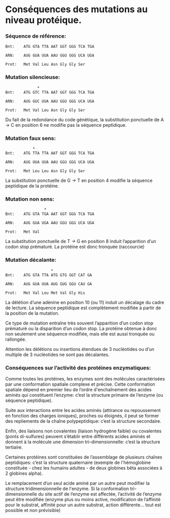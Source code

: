 <h1 class=center>Conséquences des mutations au niveau protéique.</h1>


### Séquence de référence:

	Bnt: 	ATG GTA TTA AAT GGT GGG TCA TGA
	
	ARN:	AUG GUA UUA AAU GGU GGG UCA UGA
	
	Prot:	Met Val Leu Asn Gly Gly Ser


### Mutation silencieuse:

			      *
	Bnt:	ATG GTC TTA AAT GGT GGG TCA TGA
	
    ARN:    AUG GUC UUA AAU GGU GGG UCA UGA
	
    Prot:   Met Val Leu Asn Gly Gly Ser

Du fait de la redondance du code génétique, la substitution ponctuelle de A -> C en position 6 ne modifie pas la séquence peptidique.

### Mutation faux sens:

			    *
	Bnt:	ATG	TTA	TTA	AAT	GGT	GGG	TCA	TGA
	
	ARN:	AUG	UUA	UUA	AAU	GGU	GGG	UCA	UGA
	
	Prot:	Met	Leu	Leu	Asn	Gly	Gly	Ser

La substitution ponctuelle de G -> T en position 4 modifie la séquence peptidique de la protéine.

### Mutation non sens:

			         *
	Bnt: 	ATG GTA TGA AAT GGT GGG TCA TGA
	
	ARN:	AUG GUA UGA AAU GGU GGG UCA UGA
	
	Prot:	Met Val 

La substitution ponctuelle de T -> G en position 8 induit l’apparition d’un codon stop prématuré. La protéine est donc tronquée (raccourcie)

### Mutation décalante:

		           	    *
	Bnt: 	ATG GTA TTA ATG GTG GGT CAT GA
	
	ARN:	AUG GUA UUA AUG GUG GGU CAU GA
	
	Prot:	Met Val Leu Met Val Gly His

La délétion d’une adénine en position 10 (ou 11) induit un décalage du cadre de lecture. La séquence peptidique est complètement modifiée à partir de la position de la mutation.

Ce type de mutation entraîne très souvent l’apparition d’un codon stop prématuré ou la disparition d’un codon stop. La protéine obtenue à donc non seulement une séquence modifiée, mais elle est aussi tronquée ou rallongée.

Attention les délétions ou insertions étendues de 3 nucléotides ou d’un multiple de 3 nucléotides ne sont pas décalantes.

### Conséquences sur l’activité des protéines enzymatiques:

Comme toutes les protéines, les enzymes sont des molécules caractérisées par une conformation spatiale complexe et précise. Cette conformation spatiale dépend en premier lieu de l’ordre d'enchaînement des acides aminés qui constituent l’enzyme: c’est la structure primaire de l’enzyme (ou séquence peptidique). 

Suite aux interactions entre les acides aminés (attirance ou repoussement en fonction des charges ioniques), proches ou éloignés, il peut se former des repliements de la chaîne polypeptidique: c’est la structure secondaire.  

Enfin, des liaisons non covalentes (liaison hydrogène faible) ou covalentes (ponts di-sulfures) peuvent s’établir entre différents acides aminés et donnent à la molécule une dimension tri-dimensionnelle: c’est la structure tertiaire. 

Certaines protéines sont constituées de l’assemblage de plusieurs chaînes peptidiques: c’est la structure quaternaire (exemple de l'hémoglobine constituée - chez les humains adultes - de deux globines bêta associées à 2 globines alpha).

Le remplacement d’un seul acide aminé par un autre peut modifier la structure tridimensionnelle de l'enzyme. Si la conformation tri-dimensionnelle du site actif de l’enzyme est affectée, l’activité de l’enzyme peut être modifiée (enzyme plus ou moins active, modification de l’affinité pour le substrat, affinité pour un autre substrat, action différente... tout est possible et non prévisible)
